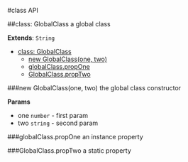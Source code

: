 #class API

<a name="GlobalClass"></a>
##class: GlobalClass
a global class

**Extends**: `String`  
* [class: GlobalClass](#GlobalClass)
  * [new GlobalClass(one, two)](#new_GlobalClass◊)
  * [globalClass.propOne](#GlobalClass#propOne)
  * [GlobalClass.propTwo](#GlobalClass.propTwo)

<a name="new_GlobalClass◊"></a>
###new GlobalClass(one, two)
the global class constructor

**Params**

- one `number` - first param  
- two `string` - second param  

<a name="GlobalClass#propOne"></a>
###globalClass.propOne
an instance property

<a name="GlobalClass.propTwo"></a>
###GlobalClass.propTwo
a static property

